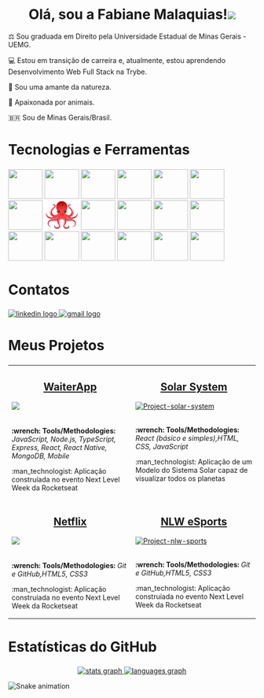 <h1 align="center">Olá, sou a Fabiane Malaquias!<img src="https://media.giphy.com/media/VgCDAzcKvsR6OM0uWg/giphy.gif" width="50"></h1>


⚖️ Sou graduada em Direito pela Universidade Estadual de Minas Gerais - UEMG.

💻 Estou em transição de carreira e, atualmente, estou aprendendo Desenvolvimento Web Full Stack na Trybe.

🌱 Sou uma amante da natureza.

🐶 Apaixonada por animais.

🇧🇷 Sou de Minas Gerais/Brasil.     


###
<h1 align="left">Tecnologias e Ferramentas</h1>

###
<div align="left">          
<img src="https://cdn.jsdelivr.net/gh/devicons/devicon/icons/git/git-original.svg" width="70" height="60"/> 
<img src="https://cdn.jsdelivr.net/gh/devicons/devicon/icons/github/github-original.svg" width="70" height="60"/> 
<img src="https://cdn.jsdelivr.net/gh/devicons/devicon/icons/linux/linux-original.svg" width="70" height="60"/> 
<img src="https://cdn.jsdelivr.net/gh/devicons/devicon/icons/html5/html5-original.svg" width="70" height="60"/> 
<img src="https://cdn.jsdelivr.net/gh/devicons/devicon/icons/css3/css3-original.svg" width="70" height="60"/> 
<img src="https://cdn.jsdelivr.net/gh/devicons/devicon/icons/javascript/javascript-original.svg" width="70" height="60"/> 
<img src="https://cdn.jsdelivr.net/gh/devicons/devicon/icons/typescript/typescript-original.svg" width="70" height="60"/> 
<img src="https://raw.githubusercontent.com/testing-library/dom-testing-library/main/other/octopus.png" width="70" height="60"/> 
<img src="https://cdn.jsdelivr.net/gh/devicons/devicon/icons/react/react-original.svg" width="70" height="60"/> 
<img src="https://cdn.jsdelivr.net/gh/devicons/devicon/icons/redux/redux-original.svg" width="70" height="60"/> 
<img src="https://cdn.jsdelivr.net/gh/devicons/devicon/icons/jest/jest-plain.svg" width="70" height="60"/> 
<img src="https://cdn.jsdelivr.net/gh/devicons/devicon/icons/docker/docker-original.svg" width="70" height="60"/> 
<img src="https://cdn.jsdelivr.net/gh/devicons/devicon/icons/mysql/mysql-original.svg" width="70" height="60"/> 
<img src="https://cdn.jsdelivr.net/gh/devicons/devicon/icons/nodejs/nodejs-original.svg" width="70" height="60"/> 
<img src="https://cdn.jsdelivr.net/gh/devicons/devicon/icons/express/express-original.svg" width="70" height="60"/>
<img src="https://cdn.jsdelivr.net/gh/devicons/devicon/icons/mocha/mocha-plain.svg" width="70" height="60"/>
<img src="https://cdn.jsdelivr.net/gh/devicons/devicon/icons/sequelize/sequelize-original.svg" width="70" height="60"/>
<img src="https://cdn.jsdelivr.net/gh/devicons/devicon/icons/mongodb/mongodb-original.svg" width="70" height="60"/>
</div>
            
###
<h1 align="left">Contatos</h1>

###
<div align="left">
  <a href="https://www.linkedin.com/in/fabiane-malaquias-00287a228/" target="_blank">
    <img src="https://raw.githubusercontent.com/maurodesouza/profile-readme-generator/master/src/assets/icons/social/linkedin/default.svg" width="62" height="50" alt="linkedin logo" />
  </a>
  <a href="mailto:malaquiasfr@gmail.com" target="_blank">
    <img src="https://raw.githubusercontent.com/maurodesouza/profile-readme-generator/master/src/assets/icons/social/gmail/default.svg" width="62" height="50" alt="gmail logo"  />
  </a>
       
###


<h1 align="left">Meus Projetos</h1>

###
<table>
  <tr>
     <td valign="top" width="50%">
      <h2 align="center"><a href="https://github.com/famalaquias/waiterApp">WaiterApp</a></h2>
      <img width="500px" src="https://user-images.githubusercontent.com/98343640/216841494-992a3bc1-608d-4310-a95e-8cc4b0631f18.jpg" />
      <br>
      <br>
      <p><strong>:wrench: Tools/Methodologies:</strong> <em>JavaScript, Node.js, TypeScript, Express, React, React Native, MongoDB, Mobile</em></p>
      <p>:man_technologist: Aplicação construíada no evento Next Level Week da Rocketseat</p>
    </td>           
      <td valign="top" width="50%" height="150%">
      <h2 align="center"><a href="https://github.com/famalaquias/solar-system">Solar System</a></h2>
      <a href="https://solar-system-nine.vercel.app/"><img width="500px" src="https://user-images.githubusercontent.com/98343640/192595483-fe6eb4f7-5285-45c3-9ecb-1f3ab36f9971.png" alt="Project-solar-system" /></a>
      <br>
      <br>
      <p><strong>:wrench: Tools/Methodologies:</strong> <em>React (básico e simples),HTML, CSS, JavaScript</em></p>
      <p>:man_technologist: Aplicação de um Modelo do Sistema Solar capaz de visualizar todos os planetas</p>
    </td>
  </tr>
  
  <tr>
      <td valign="top" width="50%">
      <h2 align="center"><a href="https://github.com/famalaquias/netflix">Netflix</a></h2>
      <a href="https://netflix-five-sand.vercel.app/"><img width="500px" src="https://user-images.githubusercontent.com/98343640/209210065-90ab0d9a-f601-48d6-aef1-e47e4629b762.png" /></a>
      <br>
      <br>
      <p><strong>:wrench: Tools/Methodologies:</strong> <em>Git e GitHub,HTML5, CSS3</em></p>
      <p>:man_technologist: Aplicação construíada no evento Next Level Week da Rocketseat</p>
    </td>
      <td valign="top" width="50%">
      <h2 align="center"><a href="https://github.com/famalaquias/nlw-esports-explorer">NLW eSports</a></h2>
      <a href="https://nlw-esports-explorer-ten.vercel.app/"><img width="500px" src="https://user-images.githubusercontent.com/98343640/192594734-69f73a1c-e5a1-4bba-afc1-ca417a22dfcd.png" alt="Project-nlw-sports" /></a>
      <br>
      <br>
      <p><strong>:wrench: Tools/Methodologies:</strong> <em>Git e GitHub,HTML5, CSS3</em></p>
      <p>:man_technologist: Aplicação construíada no evento Next Level Week da Rocketseat</p>
    </td>
  </tr>
</table>


## 
<h1 align="left">Estatísticas do GitHub</h1>
 
###
<div align="center">
<a href="https://github.com/famalaquias"> 
   <img height="150em" alt="stats graph" src="https://github-readme-stats-git-masterrstaa-rickstaa.vercel.app/api?username=famalaquias&show_icons=true&theme=dracula&include_all_commits=true&count_private=true"/> 
</a>
<a href="https://github.com/famalaquias">
   <img height="150em" alt="languages graph" src="https://github-readme-stats-git-masterrstaa-rickstaa.vercel.app/api/top-langs/?username=famalaquias&layout=compact&langs_count=7&theme=dracula"/>
</a>
</div>
            
![Snake animation](https://github.com/famalaquias/famalaquias/blob/output/github-contribution-grid-snake.svg)

